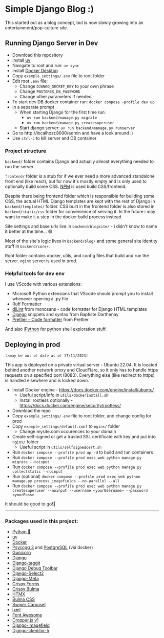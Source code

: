 # Simple Django Blog :)

This started out as a blog concept, but is now slowly growing into an entertainment/pop-culture site.

## Running Django Server in Dev

- Download this repository
- Install [uv](https://docs.astral.sh/uv/getting-started/installation/)
- Navigate to root and run: `uv sync`
- Install [Docker Desktop](https://www.docker.com/products/docker-desktop/)
- Copy `example_settings/.env` file to root folder
- Edit root `.env` file:
  - Change `DJANGO_SECRET_KEY` to your own phrase
  - Change `POSTGRES_DB_PASSWORD` 
  - Change other parameters if needed
- To start dev DB docker container run: `docker compose -profile dev up`
- In a separate prompt
  - When starting Django for the first time run: 
    - `uv run backend/manage.py migrate`
    - `uv run backend/manage.py createsuperuser`
  - Start django server: `uv run backend/manage.py runserver`
- Go to http://localhost:8000/admin and have a look around :)
- Use `ctrl-c` to kill server and DB container

### Project structure

`backend/` folder contains Django and actually almost everything needed to run the server.

`frontend/` folder is a stub for if we ever need a more advanced standalone front end (like react), but for now it's mostly empty and is only used to optionally build some CSS. [NPM](https://docs.npmjs.com/downloading-and-installing-node-js-and-npm) is used build CSS/frontend.

Despite there being frontend folder which is responsible for building some CSS, the actual HTML Django templates are kept with the rest of Django in `backend/templates/` folder. CSS built in the frontend folder is also stored in `backend/static/css` folder for convenience of serving it. In the future i may want to make it a step in the docker build process instead.

Site settings and base urls live in `backend/blogsite/` - i didn't know to name it better at the time... 😅

Most of the site's logic lives in `backend/blog/` and some general site identity stuff in `backend/core/`.

Root folder contains docker, utils, and config files that build and run the server. `nginx` server is used in prod.

### Helpful tools for dev env

I use VScode with various extensions:
- Microsoft Python extensions that VScode should prompt you to install whenever opening a .py file
- [Ruff Formatter](https://marketplace.visualstudio.com/items?itemName=charliermarsh.ruff)
- [djLint](https://marketplace.visualstudio.com/items?itemName=monosans.djlint) from monosans - code formatter for Django HTML templates
- [Django](https://marketplace.visualstudio.com/items?itemName=batisteo.vscode-django) snippets and syntax from Baptiste Darthenay
- [Prettier - Code formatter](https://marketplace.visualstudio.com/items?itemName=esbenp.prettier-vscode) from Prettier

And also [iPython](https://ipython.org/) for python shell exploration stuff.

## Deploying in prod 
`(⚠may be out of date as of 17/11/2023)`

This app is deployed on a private virtual server - Ubuntu 22.04.
It is located behind another network proxy and CloudFlare,
so it only has to handle https requests on a specified port (8080).
Everything else (like redirect to https) is handled elsewhere and is locked down.

- Install Docker engine - https://docs.docker.com/engine/install/ubuntu/
  - Useful script/info in `utils/dockerinstall.sh`
  - Install rootless optionally - https://docs.docker.com/engine/security/rootless/
- Download the repo
- Copy `example_settings/.env` file to root folder, and change config for prod
- Copy `example_settings/default.conf` to `nginx/` folder
  - Change mysite.com occurences to your domain
- Create self-signed or get a trusted SSL certificate with key and put into `nginx/` folder
  - Useful script in `utils/selfsignedcert.sh`
- Run `docker compose --profile prod up -d` to build and run containers
- Run `docker compose --profile prod exec web python manage.py migrate --noinput`
- Run `docker compose --profile prod exec web python manage.py collectstatic --noinput`
- Run (optional) `docker compose --profile prod exec web python manage.py process_imagefields --no-parallel --all`
- Run `docker compose --profile prod exec web python manage.py createsuperuser --noinput --username <yourUsername> --password <yourPass>`

It should be good to go!💃

___


### Packages used in this project:

- [Python 🐍](https://www.python.org/downloads/)
- [uv](https://docs.astral.sh/uv/getting-started/installation/)
- [Docker](https://www.docker.com/products/docker-desktop/)
- [Psycopg 3](https://www.psycopg.org/psycopg3/docs/) and [PostgreSQL](https://www.postgresql.org/) (via docker)
- [Gunicorn](https://gunicorn.org/)
- [Django](https://www.djangoproject.com/)
- [Django-taggit](https://django-taggit.readthedocs.io/en/latest/)
- [Django Debug Toolbar](https://github.com/jazzband/django-debug-toolbar)
- [Django-Select2](https://django-select2.readthedocs.io/en/latest/)
- [Django-Meta](https://github.com/nephila/django-meta)
- [Crispy Forms](https://django-crispy-forms.readthedocs.io/en/latest/)
- [Crispy Bulma](https://crispy-bulma.readthedocs.io/en/latest/)
- [HTMX](https://htmx.org/)
- [Bulma CSS](https://bulma.io/)
- [Swiper Carousel](https://swiperjs.com/)
- [lxml](https://lxml.de/)
- [Font Awesome](https://fontawesome.com/docs/web/use-with/python-django)
- [Cropper.js v1](https://github.com/fengyuanchen/cropperjs/blob/v1/README.md)
- [Django-imagefield](https://github.com/matthiask/django-imagefield/)
- [Django-ckeditor-5](https://github.com/hvlads/django-ckeditor-5)
